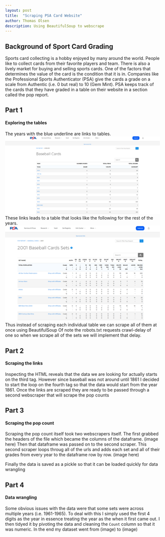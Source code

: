 ```yaml
---
layout: post
title:  "Scraping PSA Card Website"
author: Thomas Olsen
description: Using BeautifulSoup to webscrape
---
```


## Background of Sport Card Grading
Sports card collecting is a hobby enjoyed by many around the world. People like to collect cards from their favorite players and team.  There is also a lively market for buying and selling sports cards.  One of the factors that determines the value of the card is the condition that it is in. Companies like the Professional Sports Authenticator (PSA) give the cards a grade on a scale from Authentic (i.e. 0 but real) to 10 (Gem Mint).  PSA keeps track of the cards that they have graded in a table on their website in a section called the pop report.  

## Part 1
#### Exploring the tables
The years with the blue underline are links to tables.  
![test](/assets/images/links.png "links")
These links leads to a table that looks like the following for the rest of the years.  
![test](/assets/images/setImages.png "links")
Thus instead of scraping each individual table we can scrape all of them at once using BeautifulSoup
Of note the robots.txt requests crawl-delay of one so when we scrape all of the sets we will implement that delay.

## Part 2
#### Scraping the links
Inspecting the HTML reveals that the data we are looking for actually starts on the third <tr> tag.  However since baseball was not around until 1861 I decided to start the loop on the fourth <tr> tag so that the data would start from the year 1861.  Once the links are scraped they are ready to be passed through a second webscraper that will scrape the pop counts

## Part 3
#### Scraping the pop count
Scraping the pop count itself took two webscrapers itself.  The first grabbed the headers of the file which became the columns of the dataframe.
(image here)
Then that dataframe was passed on to the second scraper.  This second scraper loops throug all of the urls and adds each set and all of their grades from every year to the dataframe row by row.
(image here)

Finally the data is saved as a pickle so that it can be loaded quickly for data wrangling

## Part 4
#### Data wrangling
Some obvious issues with the data were that some sets were across multiple years (i.e. 1961-1965). To deal with this I simply used the first 4 digits as the year in essence treating the year as the when it first came out.  I then tidyed it by pivoting the data and cleaning the `Count` column so that it was numeric.  In the end my dataset went from
(image) to (image)

